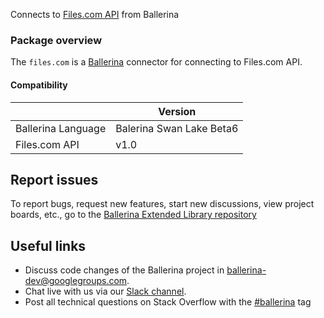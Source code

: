 
Connects to [Files.com API](https://www.files.com/) from Ballerina

### Package overview

The `files.com` is a [Ballerina](https://ballerina.io/) connector for connecting to Files.com API.

#### Compatibility
|                       | Version                  |
|-----------------------|--------------------------|
| Ballerina Language    | Balerina Swan Lake Beta6 |
| Files.com API         | v1.0                     |

## Report issues
To report bugs, request new features, start new discussions, view project boards, etc., go to the [Ballerina Extended Library repository](https://github.com/ballerina-platform/ballerina-extended-library)

## Useful links
- Discuss code changes of the Ballerina project in [ballerina-dev@googlegroups.com](mailto:ballerina-dev@googlegroups.com).
- Chat live with us via our [Slack channel](https://ballerina.io/community/slack/).
- Post all technical questions on Stack Overflow with the [#ballerina](https://stackoverflow.com/questions/tagged/ballerina) tag
